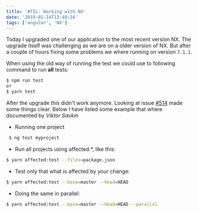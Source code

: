 ```yaml
---
title: '#TIL: Working with NX'
date: '2019-01-14T13:40:16'
tags: ['angular', 'NX']
---
```


Today I upgraded one of our application to the most recent version NX. The upgrade itself was challenging as we are on a older version of NX. But after a couple of hours fixing some problems we where running on version `7.1.1`.

When using the old way of running the test we could use to following command to run **all** tests:

```bash
$ npm run test
or
$ yarn test
```

After the upgrade this didn't work anymore. Looking at issue [#514](https://github.com/nrwl/nx/issues/514) made some things clear. Below I have listed some example that where documented by _Viktor Savkin_

- Running one project

```bash
 $ ng test myproject
```

- Run all projects using affected:\*, like this:

```bash
$ yarn affected:test --files=package.json
```

- Test only that what is affected by your change:

```bash
$ yarn affected:test --base=master --head=HEAD
```

- Doing the same in parallel:

```bash
$ yarn affected:test --base=master --head=HEAD --parallel
```
